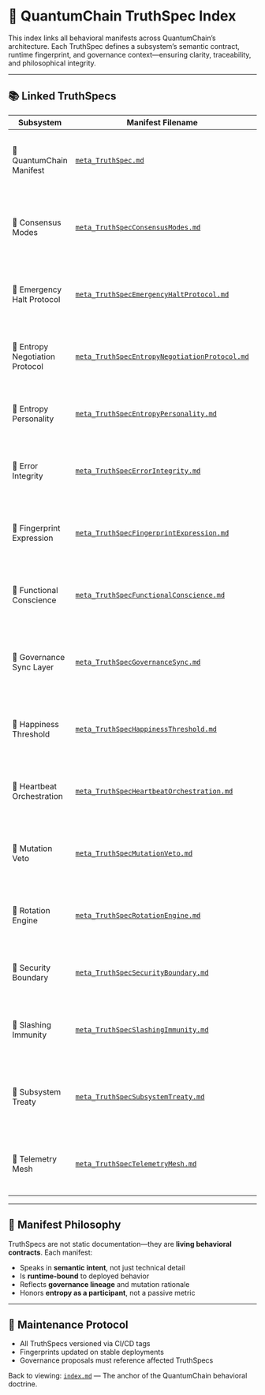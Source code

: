 # 🧭 QuantumChain TruthSpec Index

This index links all behavioral manifests across QuantumChain’s architecture. Each TruthSpec defines a subsystem’s semantic contract, runtime fingerprint, and governance context—ensuring clarity, traceability, and philosophical integrity.

---

## 📚 Linked TruthSpecs

| Subsystem                      | Manifest Filename                             | Description                                      |
|-------------------------------|-----------------------------------------------|--------------------------------------------------|
| 🧩 QuantumChain Manifest        | [`meta_TruthSpec.md`](./meta_TruthSpec.md) | Defines the behavioral anchor of TruthSpec—an immutable sema... |
| 🧩 Consensus Modes              | [`meta_TruthSpecConsensusModes.md`](./meta_TruthSpecConsensusModes.md) | Defines the behavioral mechanics through which subsystems ag... |
| 🧩 Emergency Halt Protocol      | [`meta_TruthSpecEmergencyHaltProtocol.md`](./meta_TruthSpecEmergencyHaltProtocol.md) | Defines halt triggers, contagion safeguards, and system-wide... |
| 🧩 Entropy Negotiation Protocol | [`meta_TruthSpecEntropyNegotiationProtocol.md`](./meta_TruthSpecEntropyNegotiationProtocol.md) | Outlines the procedural architecture through which entropy i... |
| 🧩 Entropy Personality          | [`meta_TruthSpecEntropyPersonality.md`](./meta_TruthSpecEntropyPersonality.md) | Positions entropy as a source of joy and creative mutability... |
| 🧩 Error Integrity              | [`meta_TruthSpecErrorIntegrity.md`](./meta_TruthSpecErrorIntegrity.md) | Declares failure as a semantic confession and validates trus... |
| 🧩 Fingerprint Expression       | [`meta_TruthSpecFingerprintExpression.md`](./meta_TruthSpecFingerprintExpression.md) | Defines runtime fingerprints as behavioral echoes that verif... |
| 🧩 Functional Conscience        | [`meta_TruthSpecFunctionalConscience.md`](./meta_TruthSpecFunctionalConscience.md) | Defines introspective behavior and embedded error awareness ... |
| 🧩 Governance Sync Layer        | [`meta_TruthSpecGovernanceSync.md`](./meta_TruthSpecGovernanceSync.md) | Handles mutation scheduling, quorum enforcement, and systemi... |
| 🧩 Happiness Threshold          | [`meta_TruthSpecHappinessThreshold.md`](./meta_TruthSpecHappinessThreshold.md) | Declares the emotional stability of subsystems and their acc... |
| 🧩 Heartbeat Orchestration      | [`meta_TruthSpecHeartbeatOrchestration.md`](./meta_TruthSpecHeartbeatOrchestration.md) | Establishes the systemic tempo that governs behavioral caden... |
| 🧩 Mutation Veto                | [`meta_TruthSpecMutationVeto.md`](./meta_TruthSpecMutationVeto.md) | Defines the conditions under which mutation is denied to pre... |
| 🧩 Rotation Engine              | [`meta_TruthSpecRotationEngine.md`](./meta_TruthSpecRotationEngine.md) | Defines the behavioral mechanism by which subsystems rotate ... |
| 🧩 Security Boundary            | [`meta_TruthSpecSecurityBoundary.md`](./meta_TruthSpecSecurityBoundary.md) | Establishes the perimeter within which behavior is permitted... |
| 🧩 Slashing Immunity            | [`meta_TruthSpecSlashingImmunity.md`](./meta_TruthSpecSlashingImmunity.md) | Defines the conditions under which subsystems are protected ... |
| 🧩 Subsystem Treaty             | [`meta_TruthSpecSubsystemTreaty.md`](./meta_TruthSpecSubsystemTreaty.md) | Outlines cross-subsystem behavioral agreements and the philo... |
| 🧩 Telemetry Mesh               | [`meta_TruthSpecTelemetryMesh.md`](./meta_TruthSpecTelemetryMesh.md) | Defines the semantic infrastructure for collecting, routing,... |

---

## 🧠 Manifest Philosophy

TruthSpecs are not static documentation—they are **living behavioral contracts**. Each manifest:

- Speaks in **semantic intent**, not just technical detail
- Is **runtime-bound** to deployed behavior
- Reflects **governance lineage** and mutation rationale
- Honors **entropy as a participant**, not a passive metric

---

## 🔄 Maintenance Protocol

- All TruthSpecs versioned via CI/CD tags
- Fingerprints updated on stable deployments
- Governance proposals must reference affected TruthSpecs

Back to viewing: [`index.md`](./index.md) — The anchor of the QuantumChain behavioral doctrine.
